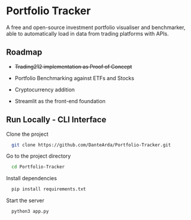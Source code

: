 
# Portfolio Tracker

A free and open-source investment portfolio visualiser and benchmarker, able to automatically load in data from trading platforms with APIs. 


## Roadmap

- ~~Trading212 implementation as Proof of Concept~~

- Portfolio Benchmarking against ETFs and Stocks

- Cryptocurrency addition

- Streamlit as the front-end foundation

## Run Locally - CLI Interface

Clone the project

```bash
  git clone https://github.com/DanteArda/Portfolio-Tracker.git
```

Go to the project directory

```bash
  cd Portfolio-Tracker
```

Install dependencies

```bash
  pip install requirements.txt
```

Start the server

```bash
  python3 app.py
```

